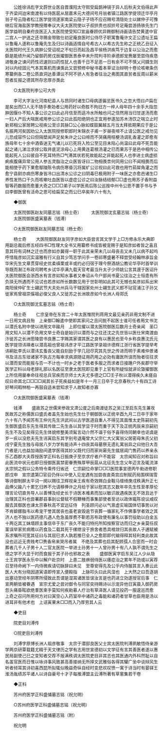 <!-- { "loadSidebar": true } -->
　　公姓徐讳彪字文蔚世业医自晋濮阳太守熙受扁鹊神镜于异人后秋夫文伯得此声于齐梁间迨宋南渡有以侍医扈从居嘉禾元大德间号月翁者镇江路医学提领迁华亭月翁子号云隐者松江医学提领遂家南梁云隐子子旸不应召赐号清隐处士以娣仲子可豫继后官海盐医学教授赠奉议大夫太医院使以子叔拱贵也叔拱号足庵尝游扬铁先生门医学益明自秦府良医正入太医院使受知□宣庙眷顾优异赐御制诗画请告焚黄遣中官二宫人一护送之还寻赐金带致仕初足庵良医时公侍尽子职寓鲁庵许文正公遗址王扁以鲁庵人遂称以鲁庵先生及归以诗画适情自号希古人以希古先生称之正统乙丑征入太医院时代王久病肿公受诏视之不旬日而起及昌平侯杨洪疾笃于边复以公治之而愈繇是能绩升闻乃留御药房戊辰擢御医景泰辛未升院判寻阶承德郎宠赉屡至尝侍疾恳进敬身之谏问药性迟速则曰药性犹人也善千日不足恶一日有余不可不慎乂问摄生则对以内经固元气本其乘机而谏类此又尝预修中秘书着本草证治辩明十卷论咳嗽条伤寒纂例各二卷公质直洞达善谭议不阿不骄人有急者往治之弗图其直贫者反周以薪米怨者反报之德其所存忠厚亦类此 

　　○太医院判李公可大传 

　　李可大字汝化河南杞县人与昂同时诸生□母病遂徧览医书久之忽大悟曰卢扁在是矣出而□人无不随手奏効者公用药好以奇胜不拘旧方一梓人母年四十余手大指忽肿因偃仆不知人事公诊之曰此必月信至而适冷水所触也问之信然用当归甘遂汤而愈一妇人产后大喘医戒用参公诊之曰此孤阳绝阴也正宜用参遂加苏木汤饮之喘立止时新郑相公家居聘公视疾公至诊其脉□公心脉如蝶鼓翼越五月当太拜抵期果应于是公名振两河矣因劝公入太医院授修职郎时朱锦衣子甫一岁昼夜啼不止请公医之戒勿见儿恐成容忤公曰但隔壁闻声足矣朱许之公曰啼而不哭痛用桔梗汤调乳香灌之即愈有族母年七十余中酒昏迷无气诸儿以已死将入殓公至见目未陷心尚温曰此母不死吾能起之诸儿涕泣求捄公取井底泥涂母心上用黄连葛根汤灌之巳而果苏于是邑中相传公能起死人公曰彼自不死耳特热□气滞其状若死故能起之非能起死人也李进士病虚损痢疾腹痛异常公用人参五灵脂治之众医皆讶曰二物相畏柰何同用公曰不闻相畏而后能相使乎药下果愈鄢陵陈令病伤寒昏沉将属纩公诊视曰此可救也用竹茹犀角灌之而愈宁县尉亦病伤寒身皆冷口出清水公诊之曰阴毒巳极用附子一味医之亦愈邑诸生□养性发热口干久而咳嗽吐血医皆以虚症公诊之曰汝脉结结郁□□虚也用苏子香附益智等药数服而愈董大奇之□□□弟子以学医焉后陈公巡按中州令公恩不置手书与予曰李御医曾有活命之恩可给扁奖之而公巳卒矣年六十有九 

　　◆御医 

　　太医院御医赵友同墓志铭（杨士奇） 
　　太医院御沈玄墓志铭（杨士奇） 
　　太医院御医盛寅墓表（钱溥） 

　　○太医院御医赵友同墓志铭（杨士奇） 

　　杨士奇 
　　大医院御医赵友同字彦如大臣尝言其文学于上□方修永乐大典即用副总裁后修五经四书□性理大全书又用纂修书成皆被宠赐于是知彦如者皆之喜且意其将有词林之迁也而彦如亦冀得一职于此其亲荣未几以母丧去又未几以病不起呜呼惜哉彦如沉实温雅有行义自其少笃志学问手一卷祁寒盛暑不释尝受经翰林承旨金华宋先生文章贯穿经史优柔缜栗或丰或约必归宿于理今祭酒胡公教论华亭时首举训导既而淛江布政司聘考乡试华亭满九载天官考最当升太子少师姚公言其邃于医诏升太医院御医会浙西水有言彦如知水事者又奉诏从今户部尚书夏公往治之士恒患有所负挟无所遇而不见试也若彦如所长数数见用于世彰明如此其可无憾也矣彦如系出宋南阳侯仲矿生士翮武节大夫处州兵马干辖因家处州士翮生武义郎不玷官浦江子孙又徙家焉曾祖崇傒祖必俊父良人又徙苏之长洲故彦如今长洲人母郑氏 

　　○太医院御沈玄墓志铭（杨士奇） 

　　杨士奇 
　　仁宗皇帝在东宫二十年太医惟院判蒋用文最见亲药非用文制不进一日用文病且殆　上亲御□翰遣中使即其家问之且问脱不起医士谁可任者用文书沈以潜氏名附中使以进用文卒踰月　上即位擢以潜太医院御医后数月士奇亲闻　圣□用文知人以潜不负用文举士奇自是始识以潜而与之往还沈之先世皆以医仕宋南渡由汴徙苏之长洲思陵尝书良惠二字赐其家谓其医之良有以惠民也至今乡称良惠沈氏元医学提领讳瑛者以潜高祖也曾祖讳彦才平江路医学录祖许德辉江浙行省医学提举考讳絅妣李氏以潜讳玄蚤丧父能自刻励于学几冠尽究其先世之传进而明于素难仲景诸书及洁古东垣诸家不执古方每审求病源随证用药用之必効有庸医所误而殆者往往求以潜而安而能报与否一不计也一时乡之老于医者多服之而求者日接踵户外矣郡守举医学正科以母老辞礼部以名医征至隶太医院即见重于上官有所疑恒就讲论曁擢御医　上所信用屡奉命往视总兵官疾而京师士大夫尤多德之□□壬子秋以潜得疾久未瘥自叹曰命其北□□□□闻其长子死疾益如是年十一月三日卒于北京春秋六十有四工诗好琴间暇林柏一再鼓自适未尝知求于人故知者亦寡 

　　○太医院御医盛寅墓表（钱溥） 

　　钱溥 
　　盛故苏之世儒宋参政文肃公度之后南渡徒苏之吴江至启东先生兼攻医故苏之称儒医曰盛氏者盖先生始也先生仕于朝御医以正统辛酉九月二日卒于家年六十有八予闻苏有王仲光先生洪武间以古学医道自重人不得见其面惟太史陈嗣初先生御医盛启东先生得其传故二先生各以其学显于时而重于天下及正统丙辰来京嗣初先生不及见矣得见先生体貌修整美须髯言动介然不谐于俗予喜得侍同朝幸也讵虞是岁一疢以没悲夫先生讳寅启东其字别号退庵曾大父宗仁大父寓翁父居密母朱氏父初戌宁夏先生独与母居八岁力学有能诗声十四丧其母墓祭无遗礼寓翁异之曰他日大吾门者是儿也益加诲励间遣学医得其妙父既代归而家尚窘先生僦居阊门售药以养亲永乐乙酉郡大夫荐授医学正科名日振庚子至京求疗者户不能容　太宗闻知召对称旨曰此医流中状元也即日授御医寘禁密眷赉殊厚甲辰扈从北征先生念父年迈言及辄流涕　太宗悯之假以公务特令乘传归省还　仁宗嗣位命掌□□□医院事宣德丙午勑进修职郎戊申　宣宗遣第□官召仍伴以中使入见宠遇有加尝夜直斋宫应制赋药局围棋瑞雪等诗御制醉太平词一阕以赐往卫辉视亲王疾有奇效赐白金鞍马缯绮庚戌秩满升正七品俸父踰八十累乞归养不允请移俸许之月给于家以慰其志又数年卒先生性至孝厚伦理言论切直务导人以善愽及经史长于诗医本难素而加以敏识故遇疾医无不效且达于治理其正科也尝署郡县事剖讼督赋不假鞭棰而事集部使者至访以政体辄陈谠议咸叹服去其御医也谏太宗春秋高不宜远征侍　列圣顾问必以气禀虚实喻国体切事势以对不肯媕娜脂韦以希宠干誉其居丧也虽老哀毁逾节丧葬一循家礼不作佛事学者效之其济人也不独以医药德凡遇人危急虽厚费不靳若苏布政使有廉名以事罚役助以白金五十两讫其工妹壻顾主事信卒于东广丧久不能归特托所知按察官访而归之乡亲莫任叔罣误举家贫病赡以药食及二载其死于缧绁没于旅舍者悉具棺敛归其丧故人子逋赋被系求嘱所司宽其征曰与其屈巳求人孰若推巳全人之愈耶即代输得释其轻利类此故其没也远近无贵贱考□赉香帛来哭吊者属　不绝及其葬也启其配顾孺人合窆而一时会葬者几千人子男十人二官太医院一举进士孙男十一人曾孙男十有八人孰不谓先生之德之学不大显于时而食报于其子孙也邪故之表 
　　盛御医寅字启东吴江人少从隐士王宾学医永乐中以解户赴京时　上患二肢痹弱侍医以痿症治之累年不効或以寅荐召至待命阙下一内侍微疾请切脉辞曰未见　至尊安得先及公乎内侍服其言入奏云此医人大有分晓因道寅语即传宣入便殿指　上脉叩头曰此风湿也　上大然之曰吾逐胡出塞动至经年阴寒所侵致此吾谓是湿耳诸医皆误汝言是也药进立効遂授官后事　仁宣两朝皆被眷遇　宣宗尤爱之尝对御令与同官奕持赐诗以示宠异他日寅晨入御药房忽头痛昏眩欲绝羣医束手莫知何疾勑募人疗治有草泽医人请见投药一服逡巡而愈　上奇之召问所用何方对曰寅空心入药室卒中诸药之毒能和诸药者甘草也臣用是汤以进耳非有他术也　上诘寅果未□□而入乃厚劳其人云 

　　◆吏目 

　　院吏目刘溥传 

　　○院吏目刘溥传 

　　刘溥字原博长洲人祖彦敬事　太宗于潜邸良医父士宾太医院判溥夙敏悟侍亲游学两京研覃载籍尤精于天文律历之学有志用世宣德初以文学征有言其善医者遂以惠民局副使己巳之变知者交荐不报满秩调太医院吏目非其志也其医通内外科然耻以自名虽官医而日惟以咏诗事风致甚高善接纳无所择文武雅俗各得其驩广坐中谈辩风生听者倾耳其诗初喜西昆所拟辄似晚益奇纵自经时变悲欢叹愤一寓于诗当时有晏铎王淮汤胤绩苏平诸人以诗自豪号十才子每推溥盟主云溥所著有草窻集若干卷 

　　◆正科 

　　苏州府医学正科盛俌墓志铭（祝允明） 

　　○苏州府医学正科盛俌墓志铭（祝允明） 

　　苏州府医学正科盛俌墓志铭（附） 

　　祝允明 
